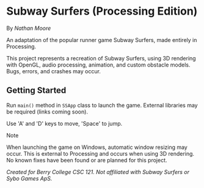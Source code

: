 # Subway Surfers (Processing Edition)
By *Nathan Moore*

An adaptation of the popular runner game Subway Surfers, made entirely in Processing.

This project represents a recreation of Subway Surfers, using 3D rendering with OpenGL, audio processing, animation, and custom obstacle models.
Bugs, errors, and crashes may occur.

## Getting Started
Run `main()` method in `SSApp` class to launch the game. External libraries may be required (links coming soon).

Use 'A' and 'D' keys to move, 'Space' to jump.

>[!NOTE]
>When launching the game on Windows, automatic window resizing may occur.  This is external to Processing and occurs when using 3D rendering. No known fixes have been found or are planned for this project.

*Created for Berry College CSC 121. Not affiliated with Subway Surfers or Sybo Games ApS.*
